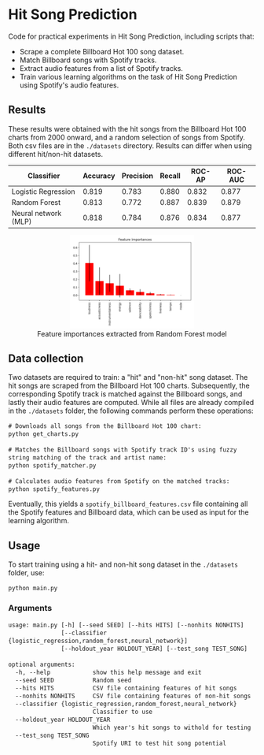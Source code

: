# Hit Song Prediction
Code for practical experiments in Hit Song Prediction, including scripts that:
- Scrape a complete Billboard Hot 100 song dataset.
- Match Billboard songs with Spotify tracks.
- Extract audio features from a list of Spotify tracks.
- Train various learning algorithms on the task of Hit Song Prediction using Spotify's audio features.

## Results
These results were obtained with the hit songs from the Billboard Hot 100 charts from 2000 onward, and a random selection of songs from Spotify. Both csv files are in the `./datasets` directory. Results can differ when using different hit/non-hit datasets.

| Classifier | Accuracy | Precision | Recall | ROC-AP | ROC-AUC |
| --------- | --------- |  --------- |  --------- |  --------- |  --------- 
Logistic Regression | 0.819 | 0.783 | 0.880 | 0.832 | 0.877
Random Forest | 0.813 | 0.772 | 0.887 | 0.839 | 0.879
Neural network (MLP) | 0.818 | 0.784 | 0.876 | 0.834 | 0.877


<div align="center">
  <img width="50%" alt="CLMR model" src="https://github.com/Spijkervet/hit-song-prediction/blob/master/media/feature_importances.png?raw=true">
</div>
<div align="center">
  Feature importances extracted from Random Forest model
</div>


## Data collection
Two datasets are required to train: a "hit" and "non-hit" song dataset. The hit songs are scraped from the Billboard Hot 100 charts. Subsequently, the corresponding Spotify track is matched against the Billboard songs, and lastly their audio features are computed. While all files are already compiled in the `./datasets` folder, the following commands perform these operations:

```
# Downloads all songs from the Billboard Hot 100 chart:
python get_charts.py

# Matches the Billboard songs with Spotify track ID's using fuzzy string matching of the track and artist name:
python spotify_matcher.py

# Calculates audio features from Spotify on the matched tracks:
python spotify_features.py
```

Eventually, this yields a `spotify_billboard_features.csv` file containing all the Spotify features and Billboard data, which can be used as input for the learning algorithm.

## Usage
To start training using a hit- and non-hit song dataset in the `./datasets` folder, use:
```
python main.py
```

### Arguments
```
usage: main.py [-h] [--seed SEED] [--hits HITS] [--nonhits NONHITS]
               [--classifier {logistic_regression,random_forest,neural_network}]
               [--holdout_year HOLDOUT_YEAR] [--test_song TEST_SONG]

optional arguments:
  -h, --help            show this help message and exit
  --seed SEED           Random seed
  --hits HITS           CSV file containing features of hit songs
  --nonhits NONHITS     CSV file containing features of non-hit songs
  --classifier {logistic_regression,random_forest,neural_network}
                        Classifier to use
  --holdout_year HOLDOUT_YEAR
                        Which year's hit songs to withold for testing
  --test_song TEST_SONG
                        Spotify URI to test hit song potential
```
